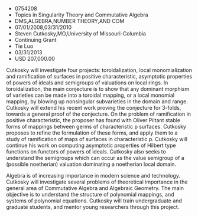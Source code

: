 
* 0754208
* Topics in Singularity Theory and Commutative Algebra
* DMS,ALGEBRA,NUMBER THEORY,AND COM
* 07/01/2008,03/31/2010
* Steven Cutkosky,MO,University of Missouri-Columbia
* Continuing Grant
* Tie Luo
* 03/31/2013
* USD 207,000.00

Cutkosky will investigate four projects: toroidalization, local monomialization
and ramification of surfaces in positive characteristic, asymptotic properties
of powers of ideals and semigroups of valuations on local rings. In
toroidalization, the main conjecture is to show that any dominant morphism of
varieties can be made into a toroidal mapping, or a local monomial mapping, by
blowing up nonsingular subvarieties in the domain and range. Cutkosky will
extend his recent work proving the conjecture for 3-folds, towards a general
proof of the conjecture. On the problem of ramification in positive
characteristic, the proposer has found with Oliver Piltant stable forms of
mappings between germs of characteristic p surfaces. Cutkosky proposes to refine
the formulation of these forms, and apply them to a study of ramification of
maps of surfaces in characteristic p. Cutkosky will continue his work on
computing asymptotic properties of Hilbert type functions on functors of powers
of ideals. Cutkosky also seeks to understand the semigroups which can occur as
the value semigroup of a (possible noetherian) valuation dominating a noetherian
local domain.



Algebra is of increasing importance in modern science and technology. Cutkosky
will investigate several problems of theoretical importance in the general area
of Commutative Algebra and Algebraic Geometry. The main objective is to
understand the structure of polynomial mappings, and systems of polynomial
equations. Cutkosky will train undergraduate and graduate students, and mentor
young researchers through this project.
